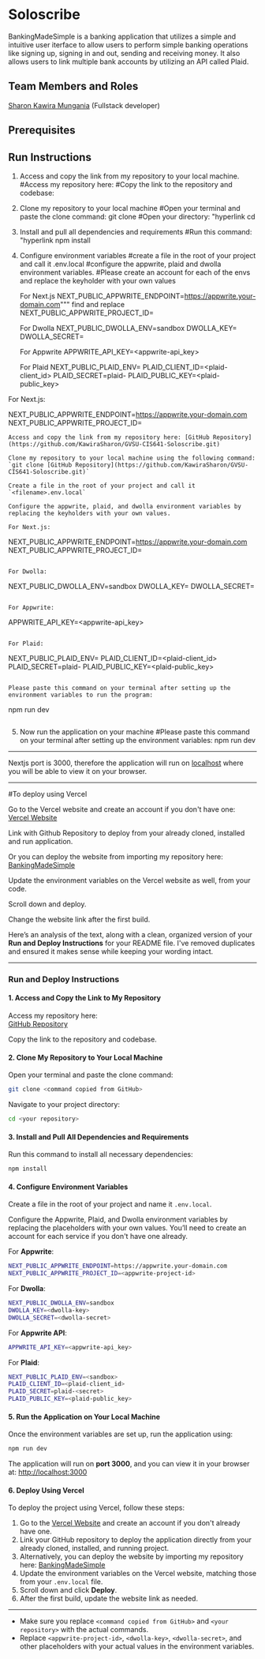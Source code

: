 # Soloscribe

BankingMadeSimple is a banking application that utilizes a simple and intuitive user iterface to allow users to perform simple banking operations like signing up, signing in and out, sending and receiving money. It also allows users to link multiple bank accounts by utilizing an API called Plaid.

## Team Members and Roles

[Sharon Kawira Mungania](https://github.com/KawiraSharon/KawiraSharon-CIS641-HW2-Mungania.git) (Fullstack developer)

## Prerequisites

## Run Instructions
1. Access and copy the link from my repository to your local machine.
#Access my repository here: 
#Copy the link to the repository and codebase:

2. Clone my repository to your local machine
#Open your terminal and paste the clone command: git clone <command copied from github>
#Open your directory: "hyperlink cd <your repository>

3. Install and pull all dependencies and requirements
#Run this command: "hyperlink npm install

4. Configure environment variables
#create a file in the root of your project and call it <filename>.env.local
#configure the appwrite, plaid and dwolla environment variables.
#Please create an account for each of the envs and replace the keyholder with your own values

    For Next.js
    NEXT_PUBLIC_APPWRITE_ENDPOINT=https://appwrite.your-domain.com""" find and replace 
    NEXT_PUBLIC_APPWRITE_PROJECT_ID=<appwrite-project-id>

    For Dwolla
    NEXT_PUBLIC_DWOLLA_ENV=sandbox
    DWOLLA_KEY=<dwolla-key>
    DWOLLA_SECRET=<dwolla-secret>

    For Appwrite
    APPWRITE_API_KEY=<appwrite-api_key>

    For Plaid
    NEXT_PUBLIC_PLAID_ENV=<sandbox>
    PLAID_CLIENT_ID=<plaid-client_id>
    PLAID_SECRET=plaid-<secret>
    PLAID_PUBLIC_KEY=<plaid-public_key>

For Next.js:

NEXT_PUBLIC_APPWRITE_ENDPOINT=https://appwrite.your-domain.com NEXT_PUBLIC_APPWRITE_PROJECT_ID=<appwrite-project-id>




```
Access and copy the link from my repository here: [GitHub Repository](https://github.com/KawiraSharon/GVSU-CIS641-Soloscribe.git)

Clone my repository to your local machine using the following command: `git clone [GitHub Repository](https://github.com/KawiraSharon/GVSU-CIS641-Soloscribe.git)`

Create a file in the root of your project and call it `<filename>.env.local`

Configure the appwrite, plaid, and dwolla environment variables by replacing the keyholders with your own values.

For Next.js:
```
NEXT_PUBLIC_APPWRITE_ENDPOINT=https://appwrite.your-domain.com
NEXT_PUBLIC_APPWRITE_PROJECT_ID=<appwrite-project-id>
```

For Dwolla:
```
NEXT_PUBLIC_DWOLLA_ENV=sandbox
DWOLLA_KEY=<dwolla-key>
DWOLLA_SECRET=<dwolla-secret>
```

For Appwrite:
```
APPWRITE_API_KEY=<appwrite-api_key>
```

For Plaid:
```
NEXT_PUBLIC_PLAID_ENV=<sandbox>
PLAID_CLIENT_ID=<plaid-client_id>
PLAID_SECRET=plaid-<secret>
PLAID_PUBLIC_KEY=<plaid-public_key>
```

Please paste this command on your terminal after setting up the environment variables to run the program:
```
npm run dev
``` 
```


5. Now run the application on your machine
#Please paste this command on your terminal after setting up the environment variables:
npm run dev

****************************************************************************************************************************************************
Nextjs port is 3000, therefore the application will run on [localhost](http://localhost:3000) where you will be able to view it on your browser.
*******************************************************************************************************************************************************

#To deploy using Vercel

Go to the Vercel website and create an account if you don't have one: [Vercel Website](https://vercel.com/)

Link with Github Repository to deploy from your already cloned, installed and run application.

Or you can deploy the website from importing my repository here:
[BankingMadeSimple](https://github.com/KawiraSharon/GVSU-CIS641-Soloscribe.git)

Update the environment variables on the Vercel website as well, from your code.

Scroll down and deploy.

Change the website link after the first build.



Here’s an analysis of the text, along with a clean, organized version of your **Run and Deploy Instructions** for your README file. I've removed duplicates and ensured it makes sense while keeping your wording intact.

---




### Run and Deploy Instructions

#### 1. Access and Copy the Link to My Repository
Access my repository here:  
[GitHub Repository](https://github.com/KawiraSharon/GVSU-CIS641-Soloscribe.git)

Copy the link to the repository and codebase.

#### 2. Clone My Repository to Your Local Machine
Open your terminal and paste the clone command:
```bash
git clone <command copied from GitHub>
```

Navigate to your project directory:
```bash
cd <your repository>
```

#### 3. Install and Pull All Dependencies and Requirements
Run this command to install all necessary dependencies:
```bash
npm install
```

#### 4. Configure Environment Variables
Create a file in the root of your project and name it `.env.local`.

Configure the Appwrite, Plaid, and Dwolla environment variables by replacing the placeholders with your own values. You’ll need to create an account for each service if you don't have one already.

For **Appwrite**:
```bash
NEXT_PUBLIC_APPWRITE_ENDPOINT=https://appwrite.your-domain.com
NEXT_PUBLIC_APPWRITE_PROJECT_ID=<appwrite-project-id>
```

For **Dwolla**:
```bash
NEXT_PUBLIC_DWOLLA_ENV=sandbox
DWOLLA_KEY=<dwolla-key>
DWOLLA_SECRET=<dwolla-secret>
```

For **Appwrite API**:
```bash
APPWRITE_API_KEY=<appwrite-api_key>
```

For **Plaid**:
```bash
NEXT_PUBLIC_PLAID_ENV=<sandbox>
PLAID_CLIENT_ID=<plaid-client_id>
PLAID_SECRET=plaid-<secret>
PLAID_PUBLIC_KEY=<plaid-public_key>
```

#### 5. Run the Application on Your Local Machine
Once the environment variables are set up, run the application using:
```bash
npm run dev
```

The application will run on **port 3000**, and you can view it in your browser at:
[http://localhost:3000](http://localhost:3000)

#### 6. Deploy Using Vercel
To deploy the project using Vercel, follow these steps:

1. Go to the [Vercel Website](https://vercel.com/) and create an account if you don't already have one.
2. Link your GitHub repository to deploy the application directly from your already cloned, installed, and running project.
3. Alternatively, you can deploy the website by importing my repository here:
   [BankingMadeSimple](https://github.com/KawiraSharon/GVSU-CIS641-Soloscribe.git)
4. Update the environment variables on the Vercel website, matching those from your `.env.local` file.
5. Scroll down and click **Deploy**.
6. After the first build, update the website link as needed.

---



- Make sure you replace `<command copied from GitHub>` and `<your repository>` with the actual commands.
- Replace `<appwrite-project-id>`, `<dwolla-key>`, `<dwolla-secret>`, and other placeholders with your actual values in the environment variables.
